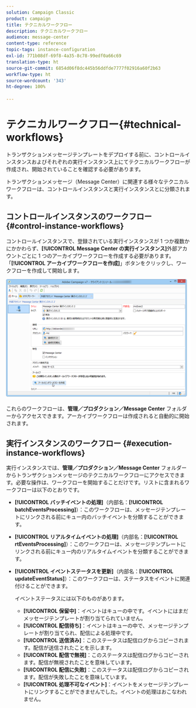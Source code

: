```yaml
---
solution: Campaign Classic
product: campaign
title: テクニカルワークフロー
description: テクニカルワークフロー
audience: message-center
content-type: reference
topic-tags: instance-configuration
exl-id: 771b08df-69f8-4a35-8c78-99edf0a66c69
translation-type: ht
source-git-commit: 6854d06f8dc445b56ddfde7777f02916a60f2b63
workflow-type: ht
source-wordcount: '343'
ht-degree: 100%

---
```


# テクニカルワークフロー{#technical-workflows}

トランザクションメッセージテンプレートをデプロイする前に、コントロールインスタンスおよびそれぞれの実行インスタンス上にてテクニカルワークフローが作成され、開始されていることを確認する必要があります。

トランザクションメッセージ（Message Center）に関連する様々なテクニカルワークフローは、コントロールインスタンスと実行インスタンスとに分類されます。

## コントロールインスタンスのワークフロー {#control-instance-workflows}

コントロールインスタンスで、登録されている実行インスタンスが 1 つか複数かにかかわらず、**[!UICONTROL Message Center の実行インスタンス]**&#x200B;外部アカウントごとに 1 つのアーカイブワークフローを作成する必要があります。「**[!UICONTROL アーカイブワークフローを作成]**」ボタンをクリックし、ワークフローを作成して開始します。

![](assets/messagecenter_archiving_002.png)

これらのワークフローは、**管理／プロダクション／Message Center** フォルダーからアクセスできます。アーカイブワークフローは作成されると自動的に開始されます。

<!--**Minimal architecture**

Once the control and execution modules are installed on the same instance, you must create the archiving workflow using the deployment wizard. Click the **[!UICONTROL Create the archiving workflow]** button to create and start the workflow.

![](assets/messagecenter_archiving_001.png)-->

## 実行インスタンスのワークフロー {#execution-instance-workflows}

実行インスタンスでは、**管理／プロダクション／Message Center** フォルダーからトランザクションメッセージのテクニカルワークフローにアクセスできます。必要な操作は、ワークフローを開始することだけです。リストに含まれるワークフローは以下のとおりです。

* **[!UICONTROL バッチイベントの処理]**（内部名：**[!UICONTROL batchEventsProcessing]**）：このワークフローは、メッセージテンプレートにリンクされる前にキュー内のバッチイベントを分類することができます。
* **[!UICONTROL リアルタイムイベントの処理]**（内部名：**[!UICONTROL rtEventsProcessing]**）：このワークフローは、メッセージテンプレートにリンクされる前にキュー内のリアルタイムイベントを分類することができます。
* **[!UICONTROL イベントステータスを更新]**（内部名：**[!UICONTROL updateEventStatus]**）：このワークフローは、ステータスをイベントに関連付けることができます。

   イベントステータスには以下のものがあります。

   * **[!UICONTROL 保留中]**：イベントはキューの中です。イベントにはまだメッセージテンプレートが割り当てられていません。
   * **[!UICONTROL 配信待ち]**：イベントはキューの中で、メッセージテンプレートが割り当てられ、配信による処理中です。
   * **[!UICONTROL 送信済み]**：このステータスは配信ログからコピーされます。配信が送信されたことを示します。
   * **[!UICONTROL 配信で無視]**：このステータスは配信ログからコピーされます。配信が無視されたことを意味しています。
   * **[!UICONTROL 配信に失敗]**：このステータスは配信ログからコピーされます。配信が失敗したことを意味しています。
   * **[!UICONTROL 処理不可なイベント]**：イベントをメッセージテンプレートにリンクすることができませんでした。イベントの処理はおこなわれません。
